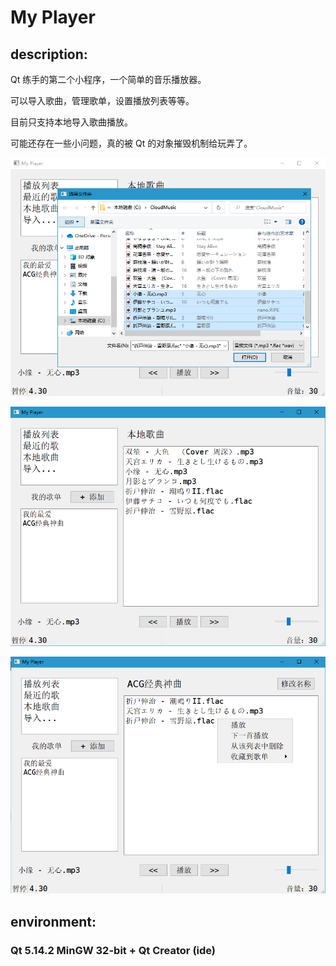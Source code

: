 # My Player



## description:

Qt 练手的第二个小程序，一个简单的音乐播放器。

可以导入歌曲，管理歌单，设置播放列表等等。

目前只支持本地导入歌曲播放。



可能还存在一些小问题，真的被 Qt 的对象摧毁机制给玩弄了。

![avatar](md/local.png)

![avatar](md/main.png)

![avatar](md/menu.png)

## environment:

### Qt 5.14.2 MinGW 32-bit + Qt Creator (ide)


